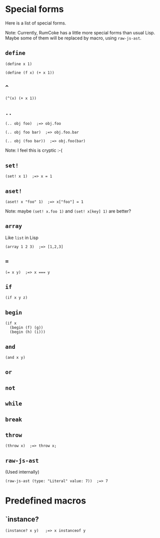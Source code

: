 Special forms
=============

Here is a list of special forms.

Note: Currently, RumCoke has a little more special forms than usual Lisp.
Maybe some of them will be replaced by macro, using `raw-js-ast`.


`define`
--------

    (define x 1)

    (define (f x) (+ x 1))

`^`
---

    (^(x) (+ x 1))

`..`
----

    (.. obj foo)  ;=> obj.foo

    (.. obj foo bar)  ;=> obj.foo.bar

    (.. obj (foo bar))  ;=> obj.foo(bar)

Note: I feel this is cryptic :-(

`set!`
------

    (set! x 1)  ;=> x = 1

`aset!`
-------

    (aset! x "foo" 1)  ;=> x["foo"] = 1


Note: maybe `(set! x.foo 1)` and `(set! x[key] 1)` are better?

`array`
-------

Like `list` in Lisp

    (array 1 2 3)  ;=> [1,2,3]

`=`
---

    (= x y)  ;=> x === y


`if`
----

    (if x y z)

`begin`
-------

    (if x
      (begin (f) (g))
      (begin (h) (i)))

`and`
-----

    (and x y) 

`or`
----

`not`
-----

`while`
-------

`break`
-------

`throw`
-------

    (throw x)  ;=> throw x;

`raw-js-ast`
------------

(Used internally)

    (raw-js-ast (type: "Literal" value: 7))  ;=> 7


Predefined macros
=================

`instance?
----------

    (instance? x y)   ;=> x instanceof y
